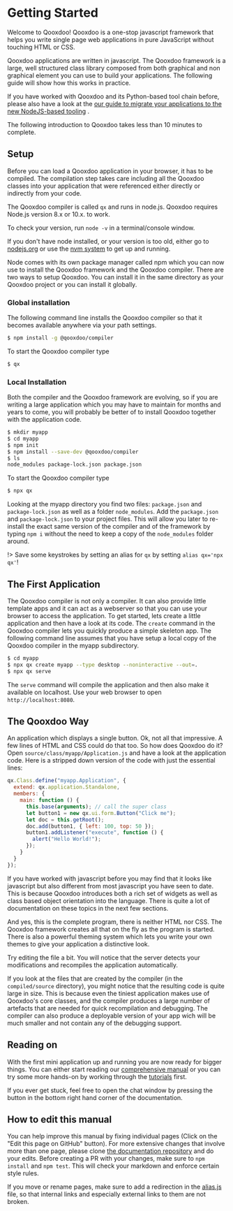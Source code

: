 # Getting Started

Welcome to Qooxdoo! Qooxdoo is a one-stop javascript framework that helps you
write single page web applications in pure JavaScript without touching HTML or
CSS.

Qooxdoo applications are written in javascript. The Qooxdoo framework is a
large, well structured class library composed from both graphical and non
graphical element you can use to build your applications. The following guide
will show how this works in practice.

If you have worked with Qooxdoo and its Python-based tool chain before, please
also have a look at the
[our guide to migrate your applications to the new NodeJS-based tooling](development/compiler/migration.md)
.

The following introduction to Qooxdoo takes less than 10 minutes to complete.

## Setup

Before you can load a Qooxdoo application in your browser, it has to be
compiled. The compilation step takes care including all the Qooxdoo classes into
your application that were referenced either directly or indirectly from your
code.

The Qooxdoo compiler is called `qx` and runs in node.js. Qooxdoo requires
Node.js version 8.x or 10.x. to work.

To check your version, run `node -v` in a terminal/console window.

If you don't have node installed, or your version is too old, either go to
[nodejs.org](https://nodejs.org) or use the
[nvm system](https://github.com/nvm-sh/nvm) to get up and running.

Node comes with its own package manager called npm which you can now use to
install the Qooxdoo framework and the Qooxdoo compiler. There are two ways to
setup Qooxdoo. You can install it in the same directory as your Qooxdoo project
or you can install it globally.

### Global installation

The following command line installs the Qooxdoo compiler so that it becomes
available anywhere via your path settings.

```bash
$ npm install -g @qooxdoo/compiler
```

To start the Qooxdoo compiler type

```bash
$ qx
```

### Local Installation

Both the compiler and the Qooxdoo framework are evolving, so if you are writing
a large application which you may have to maintain for months and years to come,
you will probably be better of to install Qooxdoo together with the application
code.

```bash
$ mkdir myapp
$ cd myapp
$ npm init
$ npm install --save-dev @qooxdoo/compiler
$ ls
node_modules package-lock.json package.json
```

To start the Qooxdoo compiler type

```bash
$ npx qx
```

Looking at the myapp directory you find two files: `package.json` and
`package-lock.json` as well as a folder `node_modules`. Add the `package.json`
and `package-lock.json` to your project files. This will allow you later to
re-install the exact same version of the compiler and of the framework by typing
`npm i` without the need to keep a copy of the `node_modules` folder around.

!> Save some keystrokes by setting an alias for `qx` by setting
`alias qx='npx qx'`!

## The First Application

The Qooxdoo compiler is not only a compiler. It can also provide little template
apps and it can act as a webserver so that you can use your browser to access
the application. To get started, lets create a little application and then have
a look at its code. The `create` command in the Qooxdoo compiler lets you
quickly produce a simple skeleton app. The following command line assumes that
you have setup a local copy of the Qooxdoo compiler in the myapp subdirectory.

```bash
$ cd myapp
$ npx qx create myapp --type desktop --noninteractive --out=.
$ npx qx serve
```

The `serve` command will compile the application and then also make it available
on localhost. Use your web browser to open `http://localhost:8080`.

## The Qooxdoo Way

An application which displays a single button. Ok, not all that impressive. A
few lines of HTML and CSS could do that too. So how does Qooxdoo do it? Open
`source/class/myapp/Application.js` and have a look at the application code.
Here is a stripped down version of the code with just the essential lines:

```javascript
qx.Class.define("myapp.Application", {
  extend: qx.application.Standalone,
  members: {
    main: function () {
      this.base(arguments); // call the super class
      let button1 = new qx.ui.form.Button("Click me");
      let doc = this.getRoot();
      doc.add(button1, { left: 100, top: 50 });
      button1.addListener("execute", function () {
        alert("Hello World!");
      });
    }
  }
});
```

If you have worked with javascript before you may find that it looks like
javascript but also different from most javascript you have seen to date. This
is because Qooxdoo introduces both a rich set of widgets as well as class based
object orientation into the language. There is quite a lot of documentation on
these topics in the next few sections.

And yes, this is the complete program, there is neither HTML nor CSS. The
Qooxdoo framework creates all that on the fly as the program is started. There
is also a powerful theming system which lets you write your own themes to give
your application a distinctive look.

Try editing the file a bit. You will notice that the server detects your
modifications and recompiles the application automatically.

If you look at the files that are created by the compiler (in the
`compiled/source` directory), you might notice that the resulting code is quite
large in size. This is because even the tiniest application makes use of
Qooxdoo's core classes, and the compiler produces a large number of artefacts
that are needed for quick recompilation and debugging. The compiler can also
produce a deployable version of your app wich will be much smaller and not
contain any of the debugging support.

## Reading on

With the first mini application up and running you are now ready for bigger
things. You can either start reading our [comprehensive manual](contents.md) 
or you can try some more hands-on by working through the [tutorials](tutorial/)
first.

If you ever get stuck, feel free to open the chat window by pressing the button
in the bottom right hand corner of the documentation.

## How to edit this manual

You can help improve this manual by fixing individual pages (Click on the "Edit
this page on GitHub" button). For more extensive changes that involve more than
one page, please clone
[the documentation repository](https://github.com/qooxdoo/documentation) and do
your edits. Before creating a PR with your changes, make sure to `npm install`
and `npm test`. This will check your markdown and enforce certain style rules.

If you move or rename pages, make sure to add a redirection
in the [alias.js](/alias.js) file, so that internal links
and especially external links to them are not broken.

